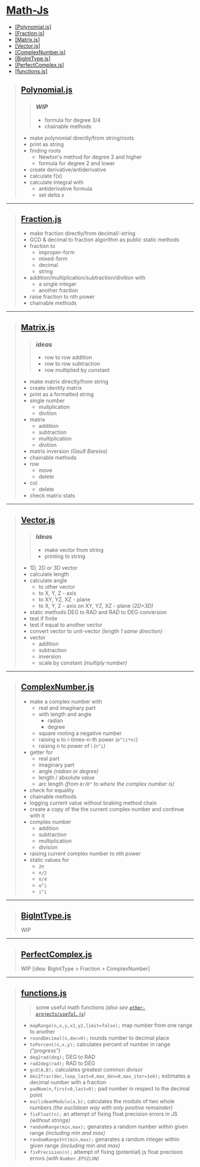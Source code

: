 # [Math-Js](https://github.com/MAZ01001/Math-Js)

- [[Polynomial.js]](#polynomialjs)
- [[Fraction.js]](#fractionjs)
- [[Matrix.js]](#matrixjs)
- [[Vector.js]](#vectorjs)
- [[ComplexNumber.js]](#complexnumberjs)
- [[BigIntType.js]](#stringintegerjs)
- [[PerfectComplex.js]](#perfectcomplexjs)
- [[functions.js]](#functionsjs)

> ## [Polynomial.js](https://github.com/MAZ01001/Math-Js/blob/main/Polynomial.js)
>
> >
> > ### __*WIP*__
> >
> > + formula for degree 3/4
> > + chainable methods
> >
>
> + make polynomial directly/from string/roots
> + print as string
> + finding roots
>   + Newton's method for degree 3 and higher
>   + formula for degree 2 and lower
> + create derivative/antiderivative
> + calculate f(x)
> + calculate integral with
>   + antiderivative formula
>   + set delta x
>
----
>
> ## [Fraction.js](https://github.com/MAZ01001/Math-Js/blob/main/Fraction.js)
>
> + make fraction directly/from decimal/-string
> + GCD & decimal to fraction algorithm as public static methods
> + fraction to
>   + improper-form
>   + mixed-form
>   + decimal
>   + string
> + addition/multiplication/subtraction/divition with
>   + a single integer
>   + another fraction
> + raise fraction to nth power
> + chainable methods
>
----
>
> ## [Matrix.js](https://github.com/MAZ01001/Math-Js/blob/main/Matrix.js)
>
> >
> > ### __*ideas*__
> >
> > + row to row addition
> > + row to row subtraction
> > + row multiplied by constant
> >
>
> + make matrix directly/from string
> + create identity matrix
> + print as a formatted string
> + single number
>   + muliplication
>   + divition
> + matrix
>   + addition
>   + subtraction
>   + multiplication
>   + divition
> + matrix inversion _(Gauß Bareiss)_
> + chainable methods
> + row
>   + move
>   + delete
> + col
>   + delete
> + check matrix stats
>
----
>
> ## [Vector.js](https://github.com/MAZ01001/Math-Js/blob/main/Vector.js)
>
> >
> > ### __*Ideas*__
> >
> > + make vector from string
> > + printing to string
> >
>
> + 1D, 2D or 3D vector
> + calculate length
> + calculate angle
>   + to other vector
>   + to X, Y, Z - axis
>   + to XY, YZ, XZ - plane
>   + to X, Y, Z - axis on XY, YZ, XZ - plane _(2D>3D)_
> + static methods DEG to RAD and RAD to DEG conversion
> + test if finite
> + test if equal to another vector
> + convert vector to unit-vector _(length 1 same direction)_
> + vector
>   + addition
>   + subtraction
>   + inversion
>   + scale by constant _(multiply number)_
>
----
>
> ## [ComplexNumber.js](https://github.com/MAZ01001/Math-Js/blob/main/ComplexNumber.js)
>
> + make a complex number with
>   + real and imaginary part
>   + with length and angle
>     + radian
>     + degree
>   + square rooting a negative number
>   + raising e to i-times-n-th power _(`e^(i*n)`)_
>   + raising n to power of i _(`n^i`)_
> + getter for
>   + real part
>   + imaginary part
>   + angle _(radian or degree)_
>   + length / absolute value
>   + arc length _(from `0r`/`0°` to where the complex number is)_
> + check for equality
> + chainable methods
> + logging current value without braking method chain
> + create a copy of the the current complex number and continue with it
> + complex number
>   + addition
>   + subtraction
>   + multiplication
>   + division
> + raising current complex number to nth power
> + static values for
>   + `2π`
>   + `π/2`
>   + `π/4`
>   + `e^i`
>   + `i^i`
>
----
>
> ## [BigIntType.js](https://github.com/MAZ01001/Math-Js/blob/main/BigIntType.js)
>
> WIP
>
----
>
> ## [PerfectComplex.js](https://github.com/MAZ01001/Math-Js/blob/main/PerfectComplex.js)
>
> WIP [idea: BigIntType > Fraction > ComplexNumber]
>
----
>
> ## [functions.js](https://github.com/MAZ01001/Math-Js/blob/main/functions.js)
>
> > some useful math functions _(also see [`other-projects/useful.js`](https://github.com/MAZ01001/other-projects#usefuljs))_
>
> + `mapRange(n,x,y,x2,y2,limit=false);` map number from one range to another
> + `roundDecimal(n,dec=0);` rounds number to decimal place
> + `toPercent(n,x,y);` calculates percent of number in range _("progress")_
> + `deg2rad(deg);` DEG to RAD
> + `rad2deg(rad);` RAD to DEG
> + `gcd(A,B);` calculates greatest common divisor
> + `dec2frac(dec,loop_last=0,max_den=0,max_iter=1e6);` estimates a decimal number with a fraction
> + `padNum(n,first=0,last=0);` pad number in respect to the decimal point
> + `euclideanModulo(a,b);` calculates the modulo of two whole numbers _(the euclidean way with only positive remainder)_
> + `fixFloat(n);` an attempt of fixing float precision errors in JS _(without strings)_
> + `randomRange(min,max);` genarates a random number within given range _(including min and max)_
> + `randomRangeInt(min,max);` genarates a random integer within given range _(including min and max)_
> + `fixPrecision(n);` attempt of fixing (potential) js float precision errors _(with `Number.EPSILON`)_
>
